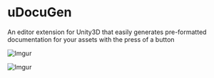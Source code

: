 # uDocuGen
An editor extension for Unity3D that easily generates pre-formatted documentation for your assets with the press of a button

![Imgur](https://i.imgur.com/LVIYEn0.png)


![Imgur](https://i.imgur.com/8eRod7d.png)
